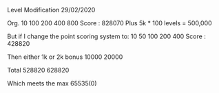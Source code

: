 Level Modification
29/02/2020

Org.
10
100
200
400
800
Score : 828070
Plus 5k * 100 levels = 500,000


But if I change the point scoring system to:
10
50
100
200
400
Score : 428820

Then either 1k or 2k bonus
10000
20000

Total
528820
628820

Which meets the max 65535(0)